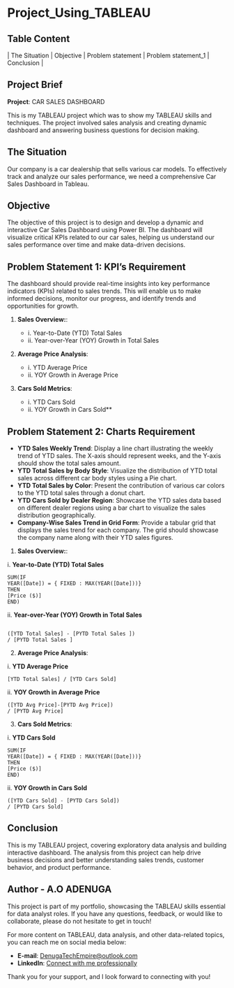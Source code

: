 # Project_Using_TABLEAU

## Table Content

| The Situation 
| Objective 
| Problem statement
| Problem statement_1 
| Conclusion |

## Project Brief

**Project**: CAR SALES DASHBOARD

This is my TABLEAU project which was to show my TABLEAU skills and techniques. The project involved sales analysis and creating dynamic dashboard and answering business questions for decision making.


## The Situation
Our company is a car dealership that sells various car models. To effectively track and analyze our sales performance, we need a comprehensive Car Sales Dashboard in Tableau. 

## Objective
The objective of this project is to design and develop a dynamic and interactive Car Sales Dashboard using Power BI. The dashboard will visualize critical KPIs related to our car sales, helping us understand our sales performance over time and make data-driven decisions.


## Problem Statement 1: KPI’s Requirement

The dashboard should provide real-time insights into key performance indicators (KPIs) related to sales trends. This will enable us to make informed decisions, monitor our progress, and identify trends and opportunities for growth.

 1. **Sales Overview:**:
	- i. Year-to-Date (YTD) Total Sales
	- ii. Year-over-Year (YOY) Growth in Total Sales


2. **Average Price Analysis**:
	- i. YTD Average Price
	- ii. YOY Growth in Average Price


3. **Cars Sold Metrics**:
	- i. YTD Cars Sold
	- ii. YOY Growth in Cars Sold**


## Problem Statement 2: Charts Requirement

- **YTD Sales Weekly Trend**: Display a line chart illustrating the weekly trend of YTD sales. The X-axis should represent weeks, and the Y-axis should show the total sales amount.
- **YTD Total Sales by Body Style**: Visualize the distribution of YTD total sales across different car body styles using a Pie chart.
- **YTD Total Sales by Color**: Present the contribution of various car colors to the YTD total sales through a donut chart.
- **YTD Cars Sold by Dealer Region**: Showcase the YTD sales data based on different dealer regions using a bar chart to visualize the sales distribution geographically.
- **Company-Wise Sales Trend in Grid Form**: Provide a tabular grid that displays the sales trend for each company. The grid should showcase the company name along with their YTD sales figures.



1. **Sales Overview:**:

i. **Year-to-Date (YTD) Total Sales**

```tableau
SUM(IF 
YEAR([Date]) = { FIXED : MAX(YEAR([Date]))}
THEN
[Price ($)]
END)
```

ii. **Year-over-Year (YOY) Growth in Total Sales**

```tableau

([YTD Total Sales] - [PYTD Total Sales ]) 
/ [PYTD Total Sales ]

```

2. **Average Price Analysis**:

i. **YTD Average Price**

```tableau
[YTD Total Sales] / [YTD Cars Sold]

```

ii. **YOY Growth in Average Price**

```tableau
([YTD Avg Price]-[PYTD Avg Price]) 
/ [PYTD Avg Price]

```


3. **Cars Sold Metrics**:

i. **YTD Cars Sold**

```tableau
SUM(IF 
YEAR([Date]) = { FIXED : MAX(YEAR([Date]))}
THEN
[Price ($)]
END)
```

ii. **YOY Growth in Cars Sold**

```tableau
([YTD Cars Sold] - [PYTD Cars Sold])
/ [PYTD Cars Sold]
```


## Conclusion

This is my TABLEAU project, covering exploratory data analysis and building interactive dashboard. The analysis from this project can help drive business decisions and better understanding sales trends, customer behavior, and product performance.

## Author - A.O ADENUGA

This project is part of my portfolio, showcasing the TABLEAU skills essential for data analyst roles. If you have any questions, feedback, or would like to collaborate, please do not hesitate to get in touch!

For more content on TABLEAU, data analysis, and other data-related topics, you can reach me on social media below:

- **E-mail**: DenugaTechEmpire@outlook.com
- **LinkedIn**: [Connect with me professionally](https://www.linkedin.com/in/a-o-adenuga-17a4762b7?utm_source=share&utm_campaign=share_via&utm_content=profile&utm_medium=ios_app)

Thank you for your support, and I look forward to connecting with you!
